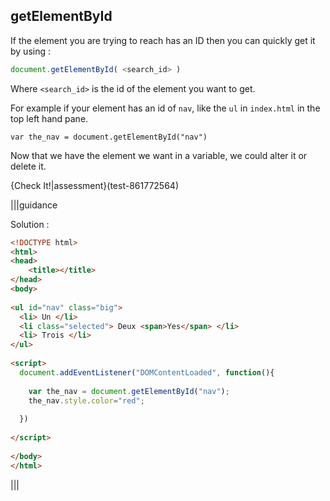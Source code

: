 ## getElementById

If the element you are trying to reach has an ID then you can quickly get it by using :

```js
document.getElementById( <search_id> )
````

Where `<search_id>` is the id of the element you want to get.

For example if your element has an id of `nav`, like the `ul` in `index.html` in the top left hand pane.

```
var the_nav = document.getElementById("nav")
```

Now that we have the element we want in a variable, we could alter it or delete it.


{Check It!|assessment}(test-861772564)


|||guidance

Solution :

```html
<!DOCTYPE html>
<html>
<head>
    <title></title>
</head>
<body>
  
<ul id="nav" class="big">
  <li> Un </li>
  <li class="selected"> Deux <span>Yes</span> </li>
  <li> Trois </li>
</ul>
  
<script>
  document.addEventListener("DOMContentLoaded", function(){
    
    var the_nav = document.getElementById("nav");
    the_nav.style.color="red";
    
  })
  
</script>
  
</body>
</html>
```

|||
